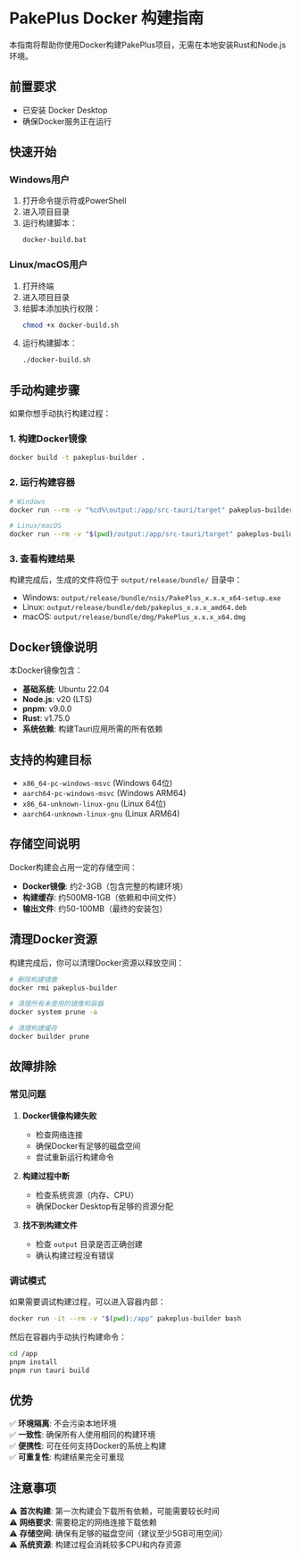 # PakePlus Docker 构建指南

本指南将帮助你使用Docker构建PakePlus项目，无需在本地安装Rust和Node.js环境。

## 前置要求

- 已安装 Docker Desktop
- 确保Docker服务正在运行

## 快速开始

### Windows用户

1. 打开命令提示符或PowerShell
2. 进入项目目录
3. 运行构建脚本：
   ```cmd
   docker-build.bat
   ```

### Linux/macOS用户

1. 打开终端
2. 进入项目目录
3. 给脚本添加执行权限：
   ```bash
   chmod +x docker-build.sh
   ```
4. 运行构建脚本：
   ```bash
   ./docker-build.sh
   ```

## 手动构建步骤

如果你想手动执行构建过程：

### 1. 构建Docker镜像

```bash
docker build -t pakeplus-builder .
```

### 2. 运行构建容器

```bash
# Windows
docker run --rm -v "%cd%\output:/app/src-tauri/target" pakeplus-builder

# Linux/macOS
docker run --rm -v "$(pwd)/output:/app/src-tauri/target" pakeplus-builder
```

### 3. 查看构建结果

构建完成后，生成的文件将位于 `output/release/bundle/` 目录中：

- Windows: `output/release/bundle/nsis/PakePlus_x.x.x_x64-setup.exe`
- Linux: `output/release/bundle/deb/pakeplus_x.x.x_amd64.deb`
- macOS: `output/release/bundle/dmg/PakePlus_x.x.x_x64.dmg`

## Docker镜像说明

本Docker镜像包含：

- **基础系统**: Ubuntu 22.04
- **Node.js**: v20 (LTS)
- **pnpm**: v9.0.0
- **Rust**: v1.75.0
- **系统依赖**: 构建Tauri应用所需的所有依赖

## 支持的构建目标

- `x86_64-pc-windows-msvc` (Windows 64位)
- `aarch64-pc-windows-msvc` (Windows ARM64)
- `x86_64-unknown-linux-gnu` (Linux 64位)
- `aarch64-unknown-linux-gnu` (Linux ARM64)

## 存储空间说明

Docker构建会占用一定的存储空间：

- **Docker镜像**: 约2-3GB（包含完整的构建环境）
- **构建缓存**: 约500MB-1GB（依赖和中间文件）
- **输出文件**: 约50-100MB（最终的安装包）

## 清理Docker资源

构建完成后，你可以清理Docker资源以释放空间：

```bash
# 删除构建镜像
docker rmi pakeplus-builder

# 清理所有未使用的镜像和容器
docker system prune -a

# 清理构建缓存
docker builder prune
```

## 故障排除

### 常见问题

1. **Docker镜像构建失败**
   - 检查网络连接
   - 确保Docker有足够的磁盘空间
   - 尝试重新运行构建命令

2. **构建过程中断**
   - 检查系统资源（内存、CPU）
   - 确保Docker Desktop有足够的资源分配

3. **找不到构建文件**
   - 检查 `output` 目录是否正确创建
   - 确认构建过程没有错误

### 调试模式

如果需要调试构建过程，可以进入容器内部：

```bash
docker run -it --rm -v "$(pwd):/app" pakeplus-builder bash
```

然后在容器内手动执行构建命令：

```bash
cd /app
pnpm install
pnpm run tauri build
```

## 优势

✅ **环境隔离**: 不会污染本地环境  
✅ **一致性**: 确保所有人使用相同的构建环境  
✅ **便携性**: 可在任何支持Docker的系统上构建  
✅ **可重复性**: 构建结果完全可重现  

## 注意事项

⚠️ **首次构建**: 第一次构建会下载所有依赖，可能需要较长时间  
⚠️ **网络要求**: 需要稳定的网络连接下载依赖  
⚠️ **存储空间**: 确保有足够的磁盘空间（建议至少5GB可用空间）  
⚠️ **系统资源**: 构建过程会消耗较多CPU和内存资源